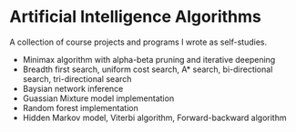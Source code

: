 # Artificial Intelligence Algorithms

A collection of course projects and programs I wrote as self-studies.

- Minimax algorithm with alpha-beta pruning and iterative deepening
- Breadth first search, uniform cost search, A* search, bi-directional search, tri-directional search
- Baysian network inference
- Guassian Mixture model implementation
- Random forest implementation
- Hidden Markov model, Viterbi algorithm, Forward-backward algorithm
